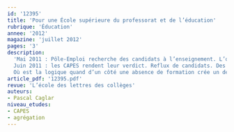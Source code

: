 ```yaml
---
id: '12395'
title: 'Pour une École supérieure du professorat et de l’éducation'
rubrique: 'Éducation'
annee: '2012'
magazine: 'juillet 2012'
pages: '3'
description: 
  'Mai 2011 : Pôle-Emploi recherche des candidats à l’enseignement. L’opération est un succès. Les demandes affluent.
  Juin 2011 : les CAPES rendent leur verdict. Reflux de candidats. Des centaines de postes ne sont pas pourvus. En mai, des gens non formés mais demandeurs ; en juin, des gens préparés mais recalés. Ici un nombre croissant d’intéressés ; là une érosion des candidatures.
  Où est la logique quand d’un côté une absence de formation crée un désir de formation, et de l’autre un Master Enseignement crée un rejet des concours de recrutement ?'
article_pdf: '12395.pdf'
revue: 'L’école des lettres des collèges'
auteurs:
- Pascal Caglar
niveau_etudes:
- CAPES
- agrégation
---
```

